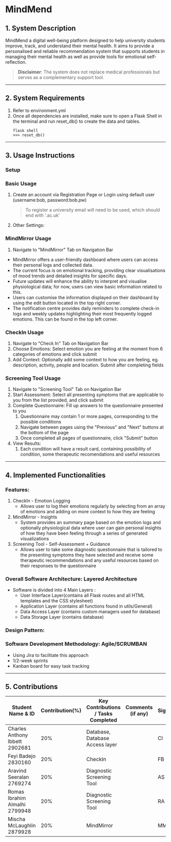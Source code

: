 # MindMend


## 1. System Description
MindMend a digital well-being platform designed to help university students improve, track, and understand their mental health. 
It aims to provide a personalised and reliable recommendation system that supports students in managing their mental health 
as well as provide tools for emotional self-reflection. 

>**Disclaimer**: The system does not replace medical professionals but serves as a complementary support tool.

---

## 2. System Requirements
1. Refer to environment.yml
2. Once all dependencies are installed, make sure to open a Flask Shell in the terminal and run reset_db() to create the data and tables.
    ```commandline
    flask shell
    >>> reset_db()
    ```

---

## 3. Usage Instructions
### Setup
### Basic Usage
1. Create an account via Registration Page or Login using default user (username:bob, password:bob.pw)
   > To register a university email will need to be used, which should end with '.ac.uk'
2. Other Settings:
###  MindMirror Usage
1. Navigate to "MindMirror" Tab on Navigation Bar
- MindMirror offers a user-friendly dashboard where users can access their personal logs and collected data.
- The current focus is on emotional tracking, providing clear visualisations of mood trends and detailed insights for specific days.
- Future updates will enhance the ability to interpret and visualise physiological data; for now, users can view basic information related to this.
- Users can customise the information displayed on their dashboard by using the edit button located in the top right corner.
- The notification centre provides daily reminders to complete check-in logs and weekly updates highlighting their most frequently logged emotions. This can be found in the top left corner. 
###  CheckIn Usage
1. Navigate to "Check In" Tab on Navigation Bar
2. Choose Emotions: Select emotion you are feeling at the moment from 6 categories of emotions and click submit
3. Add Context: Optionally add some context to how you are feeling, eg. description, activity, people and location. Submit after completing fields
### Screening Tool Usage
1. Navigate to "Screening Tool" Tab on Navigation Bar
2. Start Assessment: Select all presenting symptoms that are applicable to you from the list provided, and click submit
3. Complete Questionnaire: Fill up answers to the questionnaire presented to you
   1. Questionnaire may contain 1 or more pages, corresponding to the possible conditions
   2. Navigate between pages using the "Previous" and "Next" buttons at the bottom of the page
   3. Once completed all pages of questionnaire, click "Submit" button
4. View Results:
   1. Each condition will have a result card, containing possibility of condition, some therapeutic recomendations and useful resources

---

## 4. Implemented Functionalities
###  Features:
  1. CheckIn - Emotion Logging
     - Allows user to log their emotions regularly by selecting from an array of emotions and adding on more context to how they are feeling
  2. MindMirror - Insights 
     - System provides an summary page based on the emotion logs and optionally physiological data where user can gain personal insights of how they have been feeling through a series of generated visualizations
  3. Screening Tool - Self-Assessment + Guidance 
     - Allows user to take some diagnostic questionnaire that is tailored to the presenting symptoms they have selected and receive some therapeutic recommendations and any useful resources based on their responses to the questionnaire
###  Overall Software Architecture: Layered Architecture
  - Software is divided into 4 Main Layers : 
    - User Interface Layer(contains all Flask routes and all HTML templates and the CSS stylesheet)
    - Application Layer (contains all functions found in utils/General)
    - Data Access Layer (contains custom managers used for database)
    - Data Storage Layer (contains database)
###  Design Pattern:
### Software Development Methodology: Agile/SCRUMBAN
- Using Jira to facilitate this approach
- 1/2-week sprints
- Kanban board for easy task tracking

---

## 5. Contributions
| Student Name & ID | Contribution(%) | Key Contributions / Tasks Completed | Comments (if any) | Signature |
|-------------------|-----------------|-------------------------------------|-------------------|-----------|
|Charles Anthony Ibbett 2902681| 20%             |Database, Database Access layer   |                   |     CI      |
|Feyi Badejo 2830160 | 20%             |               CheckIn                      |                   |   FB        |
|Aravind Seeralan 2769274| 20%             | Diagnostic Screening Tool           |                   | AS        |
|Romas Ibrahim Almalhi 2799948| 20%             | Diagnostic Screening Tool           |                   | RA        |
|Mischa McLaughlin 2879928| 20%             | MindMirror                          |                   | MM        |
